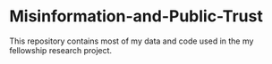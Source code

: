 # Misinformation-and-Public-Trust
This repository contains most of my data and code used in the my fellowship research project. 
